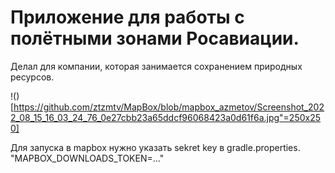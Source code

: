 # Приложение для работы с полётными зонами Росавиации.
Делал для компании, которая занимается сохранением природных ресурсов.

!()[https://github.com/ztzmtv/MapBox/blob/mapbox_azmetov/Screenshot_2022_08_15_16_03_24_76_0e27cbb23a65ddcf96068423a0d61f6a.jpg"=250x250]

Для запуска в mapbox нужно указать sekret key в gradle.properties. "MAPBOX_DOWNLOADS_TOKEN=..."
